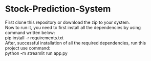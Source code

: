 # Stock-Prediction-System
First clone this repository or download the zip to your system.                                                                                                                  
Now to run it, you need to first install all the dependencies by using command written below:                                                                                    
pip install -r requirements.txt                                                                                                                                                  
After, successful installation of all the required dependencies, run this project use command:                                                                                   
python -m streamlit run app.py

